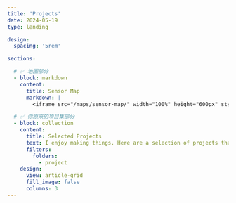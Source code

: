 ```yaml
---
title: 'Projects'
date: 2024-05-19
type: landing

design:
  spacing: '5rem'

sections:

  # ✅ 地图部分
  - block: markdown
    content:
      title: Sensor Map
      markdown: |
        <iframe src="/maps/sensor-map/" width="100%" height="600px" style="border:none; display:block; min-height:600px;"></iframe>

  # ✅ 你原来的项目集部分
  - block: collection
    content:
      title: Selected Projects
      text: I enjoy making things. Here are a selection of projects that I have worked on over the years.
      filters:
        folders:
          - project
    design:
      view: article-grid
      fill_image: false
      columns: 3
---
```



